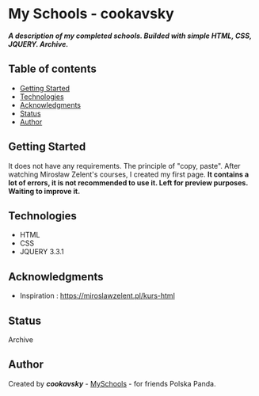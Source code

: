 # My Schools - cookavsky
**_A description of my completed schools. Builded with simple HTML, CSS, JQUERY. Archive._**

## Table of contents
* [Getting Started](#getting-started)
* [Technologies](#technologies)
* [Acknowledgments](#acknowledgments)
* [Status](#status)
* [Author](#author)

## Getting Started
It does not have any requirements. The principle of "copy, paste". After watching Mirosław Zelent's courses, I created my first page. **It contains a lot of errors, it is not recommended to use it. Left for preview purposes. Waiting to improve it.**

## Technologies
* HTML
* CSS
* JQUERY 3.3.1

## Acknowledgments
* Inspiration : https://miroslawzelent.pl/kurs-html

## Status
Archive

## Author
Created by **_cookavsky_** - [MySchools](https://www.schools.cookavsky.com/) - for friends Polska Panda.
